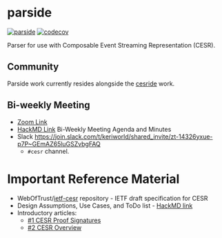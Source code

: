 # parside

[![parside](https://github.com/WebOfTrust/parside/actions/workflows/test.yml/badge.svg)](https://github.com/WebOfTrust/parside/actions/workflows/test.yml)
[![codecov](https://codecov.io/gh/WebOfTrust/parside/branch/main/graph/badge.svg?token=L8K7H1XXQS)](https://codecov.io/gh/WebOfTrust/parside)

Parser for use with Composable Event Streaming Representation (CESR).

## Community

Parside work currently resides alongside the [cesride](https://github.com/WebOfTrust/cesride) work.

## Bi-weekly Meeting
- [Zoom Link](https://us06web.zoom.us/j/88102305873?pwd=Wm01TEJKUWc0aE51a0QzZ2hNbTV2Zz09)
- [HackMD Link](https://hackmd.io/UQaEI0w8Thy_xRF7oYX03Q?view) Bi-Weekly Meeting Agenda and Minutes
- Slack https://join.slack.com/t/keriworld/shared_invite/zt-14326yxue-p7P~GEmAZ65luGSZvbgFAQ
    - `#cesr` channel.

# Important Reference Material
- WebOfTrust/[ietf-cesr](https://github.com/WebOfTrust/ietf-cesr) repository - IETF draft specification for CESR
- Design Assumptions, Use Cases, and ToDo list - [HackMD link](https://hackmd.io/W2Z39cuSSTmD2TovVLvAPg?view)
- Introductory articles:
    - [#1 CESR Proof Signatures](https://medium.com/happy-blockchains/cesr-proof-signatures-are-the-segwit-of-authentic-data-in-keri-e891c83e070a)
    - [#2 CESR Overview](https://medium.com/happy-blockchains/cesr-one-of-sam-smiths-inventions-is-as-controversial-as-genius-d757f36b88f8)